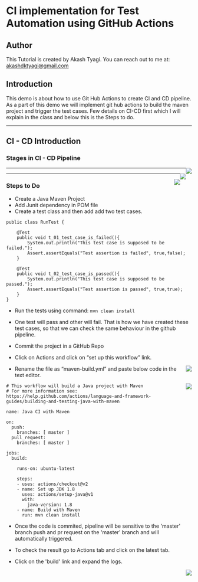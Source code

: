 # CI implementation for Test Automation using GitHub Actions

Author
---

This Tutorial is created by Akash Tyagi.
You can reach out to me at: akashdktyagi@gmail.com 

Introduction
---
This demo is about how to use Git Hub Actions to create CI and CD pipeline. 
As a part of this demo we will implement git hub actions to build the maven project and trigger the test cases.
Few details on CI-CD first which I will explain in the class and below this is the Steps to do.

---
## CI - CD Introduction

### Stages in CI - CD Pipeline

<img style="float: right;" src="./ci-cd-stages.png">

___

<img style="float: right;" src="./ci-cd-stages-pipelineview.png">

---
<img style="float: right;" src="./ci-cd-and-cdeploy.png"> 


### Steps to Do 

* Create a Java Maven Project
* Add Junit dependency in POM file
* Create a test class and then add add two test cases.

```aidl
public class RunTest {

    @Test
    public void t_01_test_case_is_failed(){
        System.out.println("This test case is supposed to be failed.");
        Assert.assertEquals("Test assertion is failed", true,false);
    }

    @Test
    public void t_02_test_case_is_passed(){
        System.out.println("This test case is supposed to be passed.");
        Assert.assertEquals("Test assertion is passed", true,true);
    }
}
```
* Run the tests using command: ```mvn clean install```
* One test will pass and other will fail. That is how we have created these test cases, so that we can check the same behaviour in the github pipeline.
* Commit the project in a GitHub Repo

* Click on Actions and click on “set up this workflow” link.

<img style="float: right;" src="./click-git-hub-actions.png">

* Rename the file as “maven-build.yml” and paste below code in the text editor.

<img style="float: right;" src="./replace-yml-file.png">

```aidl
# This workflow will build a Java project with Maven
# For more information see: https://help.github.com/actions/language-and-framework-guides/building-and-testing-java-with-maven

name: Java CI with Maven

on:
  push:
    branches: [ master ]
  pull_request:
    branches: [ master ]

jobs:
  build:

    runs-on: ubuntu-latest

    steps:
    - uses: actions/checkout@v2
    - name: Set up JDK 1.8
      uses: actions/setup-java@v1
      with:
        java-version: 1.8
    - name: Build with Maven
      run: mvn clean install

```

* Once the code is commited, pipeline will be sensitive to the 'master' branch push and pr request on the 'master' branch and will automatically triggered.

* To check the result go to Actions tab and click on the latest tab.

* Click on the 'build' link and expand the logs.

<img style="float: right;" src="./ci-build-logs.png">


